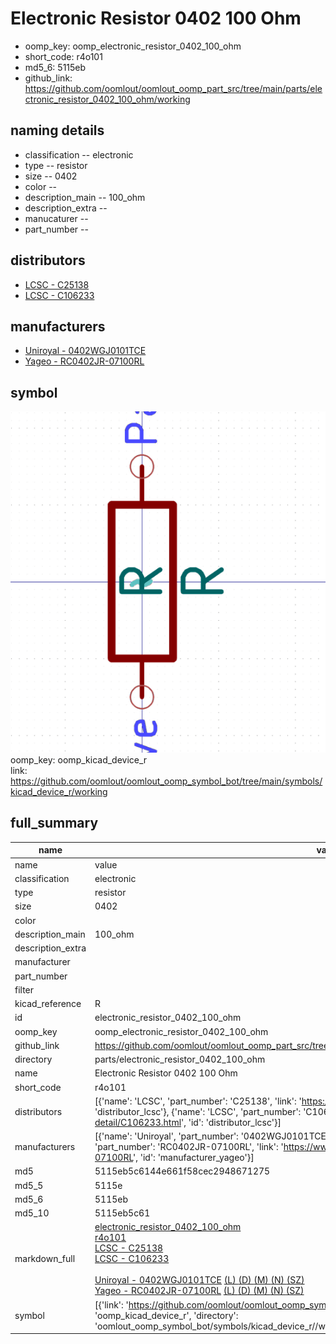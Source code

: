 # Electronic Resistor 0402 100 Ohm

  
* oomp_key: oomp_electronic_resistor_0402_100_ohm 
* short_code: r4o101
* md5_6: 5115eb  
* github_link: https://github.com/oomlout/oomlout_oomp_part_src/tree/main/parts/electronic_resistor_0402_100_ohm/working  
## naming details
* classification -- electronic
* type -- resistor
* size -- 0402
* color -- 
* description_main -- 100_ohm
* description_extra -- 
* manucaturer -- 
* part_number -- 

## distributors
* [LCSC - C25138](https://lcsc.com/product-detail/C25138.html)  
* [LCSC - C106233](https://lcsc.com/product-detail/C106233.html)  

## manufacturers
* [Uniroyal - 0402WGJ0101TCE]()  
* [Yageo - RC0402JR-07100RL](https://www.yageo.com/en/Chart/Download/pdf/RC0402JR-07100RL)  

## symbol

![](symbol/0/working/working_600.png)  
oomp_key: oomp_kicad_device_r  
link: https://github.com/oomlout/oomlout_oomp_symbol_bot/tree/main/symbols/kicad_device_r/working  


## full_summary
| name | value | 
| --- | --- | 
| name | value | 
| classification | electronic | 
| type | resistor | 
| size | 0402 | 
| color |  | 
| description_main | 100_ohm | 
| description_extra |  | 
| manufacturer |  | 
| part_number |  | 
| filter |  | 
| kicad_reference | R | 
| id | electronic_resistor_0402_100_ohm | 
| oomp_key | oomp_electronic_resistor_0402_100_ohm | 
| github_link | https://github.com/oomlout/oomlout_oomp_part_src/tree/main/parts/electronic_resistor_0402_100_ohm/working | 
| directory | parts/electronic_resistor_0402_100_ohm | 
| name | Electronic Resistor 0402 100 Ohm | 
| short_code | r4o101 | 
| distributors | [{'name': 'LCSC', 'part_number': 'C25138', 'link': 'https://lcsc.com/product-detail/C25138.html', 'id': 'distributor_lcsc'}, {'name': 'LCSC', 'part_number': 'C106233', 'link': 'https://lcsc.com/product-detail/C106233.html', 'id': 'distributor_lcsc'}] | 
| manufacturers | [{'name': 'Uniroyal', 'part_number': '0402WGJ0101TCE', 'link': '', 'id': 'manufacturer_uniroyal'}, {'name': 'Yageo', 'part_number': 'RC0402JR-07100RL', 'link': 'https://www.yageo.com/en/Chart/Download/pdf/RC0402JR-07100RL', 'id': 'manufacturer_yageo'}] | 
| md5 | 5115eb5c6144e661f58cec2948671275 | 
| md5_5 | 5115e | 
| md5_6 | 5115eb | 
| md5_10 | 5115eb5c61 | 
| markdown_full | [electronic_resistor_0402_100_ohm](https://github.com/oomlout/oomlout_oomp_part_src/tree/main/parts/electronic_resistor_0402_100_ohm/working)<br>[r4o101](https://github.com/oomlout/oomlout_oomp_part_src/tree/main/parts/electronic_resistor_0402_100_ohm/working)<br>[LCSC - C25138<br>](https://lcsc.com/product-detail/C25138.html)[LCSC - C106233<br>](https://lcsc.com/product-detail/C106233.html)<br>[Uniroyal - 0402WGJ0101TCE]() [(L)  ](https://www.lcsc.com/search?q=0402WGJ0101TCE)[(D)  ](https://www.digikey.com/en/products?,keywords=0402WGJ0101TCE)[(M)  ](https://www.mouser.com/Search/Refine?Keyword=0402WGJ0101TCE)[(N)  ](https://www.newark.com/search?st=0402WGJ0101TCE)[(SZ)  ](https://so.szlcsc.com/global.html?k=0402WGJ0101TCE)<br>[Yageo - RC0402JR-07100RL](https://www.yageo.com/en/Chart/Download/pdf/RC0402JR-07100RL) [(L)  ](https://www.lcsc.com/search?q=RC0402JR-07100RL)[(D)  ](https://www.digikey.com/en/products?,keywords=RC0402JR-07100RL)[(M)  ](https://www.mouser.com/Search/Refine?Keyword=RC0402JR-07100RL)[(N)  ](https://www.newark.com/search?st=RC0402JR-07100RL)[(SZ)  ](https://so.szlcsc.com/global.html?k=RC0402JR-07100RL)<br> | 
| symbol | [{'link': 'https://github.com/oomlout/oomlout_oomp_symbol_bot/tree/main/symbols/kicad_device_r', 'oomp_key': 'oomp_kicad_device_r', 'directory': 'oomlout_oomp_symbol_bot/symbols/kicad_device_r//working/working.kicad_sym'}] | 
